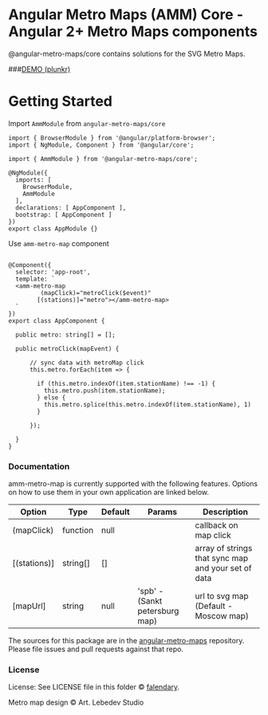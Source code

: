 Angular Metro Maps (AMM) Core - Angular 2+ Metro Maps components
=========

@angular-metro-maps/core contains solutions for the SVG Metro Maps.

###[DEMO (plunkr)](https://plnkr.co/edit/h6AVb2fcPGm8aNHtavHL?p=preview)


# Getting Started

Import `AmmModule` from `angular-metro-maps/core`

```nashorn js
import { BrowserModule } from '@angular/platform-browser';
import { NgModule, Component } from '@angular/core';

import { AmmModule } from '@angular-metro-maps/core';

@NgModule({
  imports: [
    BrowserModule,
    AmmModule
  ],
  declarations: [ AppComponent ],
  bootstrap: [ AppComponent ]
})
export class AppModule {}
```

Use `amm-metro-map` component

```nashorn js

@Component({
  selector: 'app-root',
  template: `
  <amm-metro-map 
         (mapClick)="metroClick($event)" 
        [(stations)]="metro"></amm-metro-map>
  `
})
export class AppComponent {
  
  public metro: string[] = [];
  
  public metroClick(mapEvent) {

      // sync data with metroMap click
      this.metro.forEach(item => {
  
        if (this.metro.indexOf(item.stationName) !== -1) {
          this.metro.push(item.stationName);
        } else {
          this.metro.splice(this.metro.indexOf(item.stationName), 1)  
        }
  
      });
      
  }
}			
```

### Documentation

amm-metro-map is currently supported with the following features. Options on how to use them in your own application are linked below.

| Option | Type |  Default | Params| Description |
| ------ | ------ | --------- | --------- | --------- |
| (mapClick) | function | null | | callback on map click
| [(stations)] | string[] | [] | | array of strings that sync map and your set of data
| [mapUrl] | string | null | 'spb' - (Sankt petersburg map)| url  to svg map (Default - Moscow map)


The sources for this package are in the [angular-metro-maps](https://github.com/falendary/angular-metro-maps) repository. Please file issues and pull requests against that repo.


### License

License: See LICENSE file in this folder © [falendary](https://github.com/falendary).

Metro map design © Art. Lebedev Studio